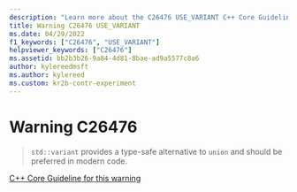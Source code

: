 ```yaml
---
description: "Learn more about the C26476 USE_VARIANT C++ Core Guidelines Checker warning. Use a type-safe alternative to union, which is preferred in modern code."
title: Warning C26476 USE_VARIANT
ms.date: 04/29/2022
f1_keywords: ["C26476", "USE_VARIANT"]
helpviewer_keywords: ["C26476"]
ms.assetid: bb2b3b26-9a84-4d81-8bae-ad9a5577c8a6
author: kylereedmsft
ms.author: kylereed
ms.custom: kr2b-contr-experiment
---
```

# Warning C26476

> `std::variant` provides a type-safe alternative to `union` and should be preferred in modern code.

[C++ Core Guideline for this warning](https://github.com/isocpp/CppCoreGuidelines/blob/master/CppCoreGuidelines.md#Ru-naked)
